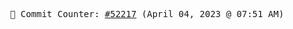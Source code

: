 <p align="center">
    <samp>
        📮 Commit Counter: <a href="https://github.com/Javascript-void0/Javascript-void0/commits/main">#52217</a> (April 04, 2023 @ 07:51 AM)
    </samp>
</p>